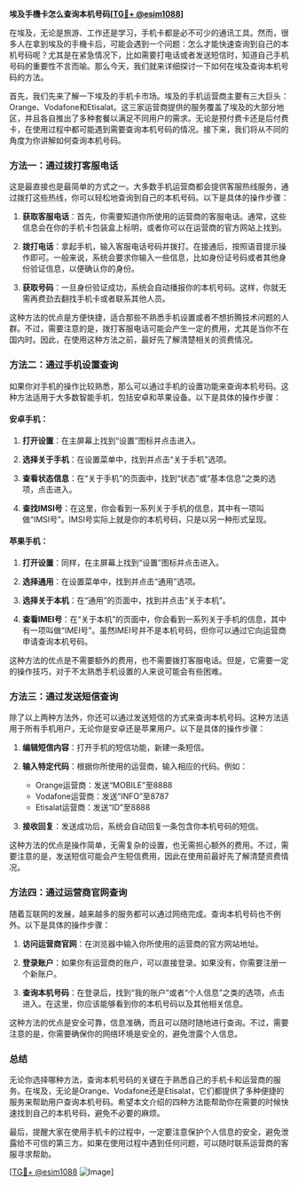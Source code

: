 **埃及手機卡怎么查询本机号码[[TG💪+ @esim1088](https://t.me/s/esim1088)]**

在埃及，无论是旅游、工作还是学习，手机卡都是必不可少的通讯工具。然而，很多人在拿到埃及的手機卡后，可能会遇到一个问题：怎么才能快速查询到自己的本机号码呢？尤其是在紧急情况下，比如需要打电话或者发送短信时，知道自己手机号码的重要性不言而喻。那么今天，我们就来详细探讨一下如何在埃及查询本机号码的方法。

首先，我们先来了解一下埃及的手机卡市场。埃及的手机运营商主要有三大巨头：Orange、Vodafone和Etisalat。这三家运营商提供的服务覆盖了埃及的大部分地区，并且各自推出了多种套餐以满足不同用户的需求。无论是预付费卡还是后付费卡，在使用过程中都可能遇到需要查询本机号码的情况。接下来，我们将从不同的角度为你讲解如何查询本机号码。

### 方法一：通过拨打客服电话

这是最直接也是最简单的方式之一。大多数手机运营商都会提供客服热线服务，通过拨打这些热线，你可以轻松地查询到自己的本机号码。以下是具体的操作步骤：

1. **获取客服电话**：首先，你需要知道你所使用的运营商的客服电话。通常，这些信息会在你的手机卡包装盒上标明，或者你可以在运营商的官方网站上找到。
   
2. **拨打电话**：拿起手机，输入客服电话号码并拨打。在接通后，按照语音提示操作即可。一般来说，系统会要求你输入一些信息，比如身份证号码或者其他身份验证信息，以便确认你的身份。

3. **获取号码**：一旦身份验证成功，系统会自动播报你的本机号码。这样，你就无需再费劲去翻找手机卡或者联系其他人员。

这种方法的优点是方便快捷，适合那些不熟悉手机设置或者不想折腾技术问题的人群。不过，需要注意的是，拨打客服电话可能会产生一定的费用，尤其是当你不在国内时。因此，在使用这种方法之前，最好先了解清楚相关的资费情况。

### 方法二：通过手机设置查询

如果你对手机的操作比较熟悉，那么可以通过手机的设置功能来查询本机号码。这种方法适用于大多数智能手机，包括安卓和苹果设备。以下是具体的操作步骤：

#### 安卓手机：
1. **打开设置**：在主屏幕上找到“设置”图标并点击进入。
   
2. **选择关于手机**：在设置菜单中，找到并点击“关于手机”选项。

3. **查看状态信息**：在“关于手机”的页面中，找到“状态”或“基本信息”之类的选项，点击进入。

4. **查找IMSI号**：在这里，你会看到一系列关于手机的信息，其中有一项叫做“IMSI号”。IMSI号实际上就是你的本机号码，只是以另一种形式呈现。

#### 苹果手机：
1. **打开设置**：同样，在主屏幕上找到“设置”图标并点击进入。

2. **选择通用**：在设置菜单中，找到并点击“通用”选项。

3. **选择关于本机**：在“通用”的页面中，找到并点击“关于本机”。

4. **查看IMEI号**：在“关于本机”的页面中，你会看到一系列关于手机的信息，其中有一项叫做“IMEI号”。虽然IMEI号并不是本机号码，但你可以通过它向运营商申请查询本机号码。

这种方法的优点是不需要额外的费用，也不需要拨打客服电话。但是，它需要一定的操作技巧，对于不太熟悉手机设置的人来说可能会有些困难。

### 方法三：通过发送短信查询

除了以上两种方法外，你还可以通过发送短信的方式来查询本机号码。这种方法适用于所有手机用户，无论你是安卓还是苹果用户。以下是具体的操作步骤：

1. **编辑短信内容**：打开手机的短信功能，新建一条短信。

2. **输入特定代码**：根据你所使用的运营商，输入相应的代码。例如：
   - Orange运营商：发送“MOBILE”至8888
   - Vodafone运营商：发送“INFO”至8787
   - Etisalat运营商：发送“ID”至8888

3. **接收回复**：发送成功后，系统会自动回复一条包含你本机号码的短信。

这种方法的优点是操作简单，无需复杂的设置，也无需担心额外的费用。不过，需要注意的是，发送短信可能会产生短信费用，因此在使用前最好先了解清楚资费情况。

### 方法四：通过运营商官网查询

随着互联网的发展，越来越多的服务都可以通过网络完成。查询本机号码也不例外。以下是具体的操作步骤：

1. **访问运营商官网**：在浏览器中输入你所使用的运营商的官方网站地址。

2. **登录账户**：如果你有运营商的账户，可以直接登录。如果没有，你需要注册一个新账户。

3. **查询本机号码**：在登录后，找到“我的账户”或者“个人信息”之类的选项，点击进入。在这里，你应该能够看到你的本机号码以及其他相关信息。

这种方法的优点是安全可靠，信息准确，而且可以随时随地进行查询。不过，需要注意的是，你需要确保你的网络环境是安全的，避免泄露个人信息。

### 总结

无论你选择哪种方法，查询本机号码的关键在于熟悉自己的手机卡和运营商的服务。在埃及，无论是Orange、Vodafone还是Etisalat，它们都提供了多种便捷的服务来帮助用户查询本机号码。希望本文介绍的四种方法能帮助你在需要的时候快速找到自己的本机号码，避免不必要的麻烦。

最后，提醒大家在使用手机卡的过程中，一定要注意保护个人信息的安全，避免泄露给不可信的第三方。如果在使用过程中遇到任何问题，可以随时联系运营商的客服寻求帮助。

[[TG💪+ @esim1088](https://t.me/s/esim1088) ![Image](https://i.postimg.cc/4NQfJmqS/Snipaste-2025-05-13-00-14-12.png)]